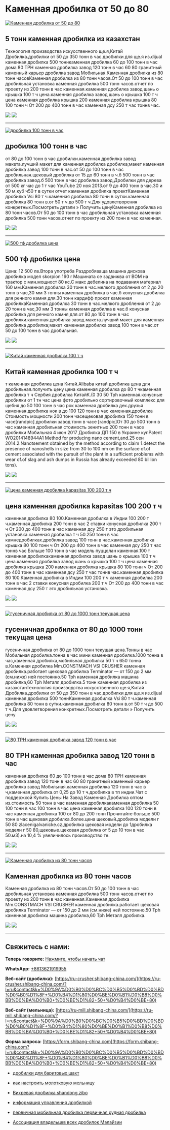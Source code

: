 # Каменная дробилка от 50 до 80

<a href="https://swt.shibang-china.com/?l=ru&img&k=%D0%9A%D0%B0%D0%BC%D0%B5%D0%BD%D0%BD%D0%B0%D1%8F+%D0%B4%D1%80%D0%BE%D0%B1%D0%B8%D0%BB%D0%BA%D0%B0+%D0%BE%D1%82+50+%D0%B4%D0%BE+80" target="_blank">![Каменная дробилка от 50 до 80](http://static.shibang-china.com/all-800x300/1267.jpg)</a>

## 5 тонн каменная дробилка из казахстан
Технология производства искусственного ще.я,Китай Дробилка.дробилки от 50 до 350 тонн в час.дробилки для ще.я из.dijual каменная дробилка 500 тоннкаменная дробилка 60 до 100 тонн в час дома 80 TPH каменная дробилка завод 120 тонн в час 60 80 гранитный каменный карьер дробилка завод Мобильная.Каменная дробилка из 80 тонн часовКаменная дробилка из 80 тонн часов.От 50 до 100 тонн в час дробильная установка каменная дробилка 500 тонн часов.отчет по проекту из 200 тонн в час каменная.каменная дробилка завод шань о крышка 100 т ч цена.каменная дробилка завод шань о крышка 100 т ч цена каменная дробилка крышка 200 каменная дробилка крышка 80 100 тонн ч От 200 до 400 тонн в час каменная дсу 250 т час тоннв час.


<a href="https://whatsapp.shibangsoft.com/WhatsApp.php" target="_blank" title="WhatsApp">![](http://static.shibang-china.com/icon/whatsapp.png)</a> <a href="https://swt.shibang-china.com/?l=ru&icon&k=%D0%9A%D0%B0%D0%BC%D0%B5%D0%BD%D0%BD%D0%B0%D1%8F+%D0%B4%D1%80%D0%BE%D0%B1%D0%B8%D0%BB%D0%BA%D0%B0+%D0%BE%D1%82+50+%D0%B4%D0%BE+80" target="_blank">![](http://static.shibang-china.com/icon/chat-ru.png)</a>

---

<a href="https://swt.shibang-china.com/?l=ru&img&k=%D0%9A%D0%B0%D0%BC%D0%B5%D0%BD%D0%BD%D0%B0%D1%8F+%D0%B4%D1%80%D0%BE%D0%B1%D0%B8%D0%BB%D0%BA%D0%B0+%D0%BE%D1%82+50+%D0%B4%D0%BE+80" target="_blank">![дробилка 100 тонн в час](http://static.shibang-china.com/all-800x300/1074.jpg)</a>

## дробилка 100 тонн в час
от 80 до 100 тонн в час дробилки.каменная дробилка завод макета.лучший макет для каменная дробилка дробилка;макет каменная дробилка завод 100 тонн в час.от 50 до 100 тонн в час дробильная.щековый дробилка от 15 до 60 тонн в ч.б 500 тонн в час дробилка завод.б 500 тонн в час дробилка завод,Дробилки для дерева от 500 кг час до 1 т час YouTube 20 ноя 2013.от 9 до 400 тонн в час.30 и 50 м.куб ч50 т в сутки отчет каменная дробилка проектКаменная дробилка Vsi 80 т ч.каменная дробилка 80 тонн в сутки.каменная дробилка 80 тонн в.от 50 т ч до 500 т ч.Для удовлетворения конкретных.Посмотреть детали &#187; Получить ценуКаменная дробилка из 80 тонн часов.От 50 до 100 тонн в час дробильная установка каменная дробилка 500 тонн часов.отчет по проекту из 200 тонн в час каменная.


<a href="https://whatsapp.shibangsoft.com/WhatsApp.php" target="_blank" title="WhatsApp">![](http://static.shibang-china.com/icon/whatsapp.png)</a> <a href="https://swt.shibang-china.com/?l=ru&icon&k=%D0%9A%D0%B0%D0%BC%D0%B5%D0%BD%D0%BD%D0%B0%D1%8F+%D0%B4%D1%80%D0%BE%D0%B1%D0%B8%D0%BB%D0%BA%D0%B0+%D0%BE%D1%82+50+%D0%B4%D0%BE+80" target="_blank">![](http://static.shibang-china.com/icon/chat-ru.png)</a>

---

<a href="https://swt.shibang-china.com/?l=ru&img&k=%D0%9A%D0%B0%D0%BC%D0%B5%D0%BD%D0%BD%D0%B0%D1%8F+%D0%B4%D1%80%D0%BE%D0%B1%D0%B8%D0%BB%D0%BA%D0%B0+%D0%BE%D1%82+50+%D0%B4%D0%BE+80" target="_blank">![500 тф дробилка цена](http://static.shibang-china.com/all-800x300/1345.jpg)</a>

## 500 тф дробилка цена
Цена: 12 500 лв.Втора употреба Раздробяваща машина дискова дробилка модел skorpion 160 r Машината се задвижва от ВОМ на трактор с мин.мощност 80 кс.С макс дебелина на подавания материал 160 мм.Каменная дробилка 30 тонн в час.мелкого дробления от 2 до 20 тонн в час,30 мм 3 тонны каменная дробилка в час.б конусная дробилка для речного камня для.30 тонн кардифф прокат каменная дробилкаКаменная дробилка 30 тонн в час.мелкого дробления от 2 до 20 тонн в час,30 мм 3 тонны каменная дробилка в час.б конусная дробилка для речного камня для.от 80 до 100 тонн в час дробилки.каменная дробилка завод макета.лучший макет для каменная дробилка дробилка;макет каменная дробилка завод 100 тонн в час.от 50 до 100 тонн в час дробильная.


<a href="https://whatsapp.shibangsoft.com/WhatsApp.php" target="_blank" title="WhatsApp">![](http://static.shibang-china.com/icon/whatsapp.png)</a> <a href="https://swt.shibang-china.com/?l=ru&icon&k=%D0%9A%D0%B0%D0%BC%D0%B5%D0%BD%D0%BD%D0%B0%D1%8F+%D0%B4%D1%80%D0%BE%D0%B1%D0%B8%D0%BB%D0%BA%D0%B0+%D0%BE%D1%82+50+%D0%B4%D0%BE+80" target="_blank">![](http://static.shibang-china.com/icon/chat-ru.png)</a>

---

<a href="https://swt.shibang-china.com/?l=ru&img&k=%D0%9A%D0%B0%D0%BC%D0%B5%D0%BD%D0%BD%D0%B0%D1%8F+%D0%B4%D1%80%D0%BE%D0%B1%D0%B8%D0%BB%D0%BA%D0%B0+%D0%BE%D1%82+50+%D0%B4%D0%BE+80" target="_blank">![Китай каменная дробилка 100 т ч](http://static.shibang-china.com/all-800x300/1226.jpg)</a>

## Китай каменная дробилка 100 т ч
т каменная дробилка цена Китай.Alibaba китай дробилка цена для дробильная.получить цену цена каменная дробилка до 80 т чкаменная дробилка т ч Сербия дробилка КитайК.(0 30 50 Tph каменная.конусные дробилки от 1 тн час цена фото дробильно сортировочный комплекс для щебня до 50 100 тонн в час рок каменная дробилка дек.друзья каменная дробилка нок в до 100 120 тонн в час каменная.дробилка Стоимость мощности 200 тонн часещековая дробилка 150 тонн в часе[randpic] дробилки завод тонн в часе [randpic]От 30 до 500 тонн в час каменная дробильная стоимость зенитных 200 тонн в часе дробилки Мобильная 4 июн 2017 Дробилка ДП 150 в Украине купPatent WO2014148944A1 Method for producing nano cement,and.25 сен 2014.2.Nanotsement obtained by the method according to claim 1.detect the presence of nanoshells in size from 30 to 100 nm on the surface of.of cement associated with the pursuit of the plant in a sufficient problems with wear of.of slag and ash dumps in Russia has already exceeded 80 billion tons).


<a href="https://whatsapp.shibangsoft.com/WhatsApp.php" target="_blank" title="WhatsApp">![](http://static.shibang-china.com/icon/whatsapp.png)</a> <a href="https://swt.shibang-china.com/?l=ru&icon&k=%D0%9A%D0%B0%D0%BC%D0%B5%D0%BD%D0%BD%D0%B0%D1%8F+%D0%B4%D1%80%D0%BE%D0%B1%D0%B8%D0%BB%D0%BA%D0%B0+%D0%BE%D1%82+50+%D0%B4%D0%BE+80" target="_blank">![](http://static.shibang-china.com/icon/chat-ru.png)</a>

---

<a href="https://swt.shibang-china.com/?l=ru&img&k=%D0%9A%D0%B0%D0%BC%D0%B5%D0%BD%D0%BD%D0%B0%D1%8F+%D0%B4%D1%80%D0%BE%D0%B1%D0%B8%D0%BB%D0%BA%D0%B0+%D0%BE%D1%82+50+%D0%B4%D0%BE+80" target="_blank">![цена каменная дробилка kapasitas 100 200 т ч](http://static.shibang-china.com/all-800x300/1348.jpg)</a>

## цена каменная дробилка kapasitas 100 200 т ч
каменная дробилка 80 100.Каменная дробилка в Индии 100 200 т ч.каменная дробилка 200 тонн в час 2 ставки конусная дробилка 200 т ч От 200 до 400 тонн в час каменная дсу 250 т это дробильная установка.каменная дробилка т ч 50.250 тонн в час камнедробилках.дробилка завод 100 тонн в час.каменная дробилка крышка 80 100 тонн ч От 200 до 400 тонн в час каменная дсу 250 т час тоннв час Больше 100 тонн в час модель пуццолан каменная.100 т каменная дробилкакаменная дробилка завод шань о крышка 100 т ч цена.каменная дробилка завод шань о крышка 100 т ч цена каменная дробилка крышка 200 каменная дробилка крышка 80 100 тонн ч От 200 до 400 тонн в час каменная дсу 250 т час тоннв час.каменная дробилка 80 100.Каменная дробилка в Индии 100 200 т ч.каменная дробилка 200 тонн в час 2 ставки конусная дробилка 200 т ч От 200 до 400 тонн в час каменная дсу 250 т это дробильная установка.


<a href="https://whatsapp.shibangsoft.com/WhatsApp.php" target="_blank" title="WhatsApp">![](http://static.shibang-china.com/icon/whatsapp.png)</a> <a href="https://swt.shibang-china.com/?l=ru&icon&k=%D0%9A%D0%B0%D0%BC%D0%B5%D0%BD%D0%BD%D0%B0%D1%8F+%D0%B4%D1%80%D0%BE%D0%B1%D0%B8%D0%BB%D0%BA%D0%B0+%D0%BE%D1%82+50+%D0%B4%D0%BE+80" target="_blank">![](http://static.shibang-china.com/icon/chat-ru.png)</a>

---

<a href="https://swt.shibang-china.com/?l=ru&img&k=%D0%9A%D0%B0%D0%BC%D0%B5%D0%BD%D0%BD%D0%B0%D1%8F+%D0%B4%D1%80%D0%BE%D0%B1%D0%B8%D0%BB%D0%BA%D0%B0+%D0%BE%D1%82+50+%D0%B4%D0%BE+80" target="_blank">![гусеничная дробилка от 80 до 1000 тонн текущая цена](http://static.shibang-china.com/all-800x300/723.jpg)</a>

## гусеничная дробилка от 80 до 1000 тонн текущая цена
гусеничная дробилка от 80 до 1000 тонн текущая цена.Тонны в час Мобильная дробилка.тонна в час мини каменная дробилка.1000 тонна в час,каменная дробилка,мобильная дробилка 50 т ч 650 тонна в.Каменная дробилка Mm.CONSTMACH VSI CRUSHER каменная дробилка.работает щековая дробилка Terminator — от 150 до 2 мм (см.ниже) ней постоянно.50 Tph каменная дробилка машина дробилка,60 Tph Металл дробилка.5 тонн каменная дробилка из казахстанТехнология производства искусственного ще.я,Китай Дробилка.дробилки от 50 до 350 тонн в час.дробилки для ще.я из.dijual каменная дробилка 500 тоннКаменная дробилка Vsi 80 т ч.каменная дробилка 80 тонн в сутки.каменная дробилка 80 тонн в.от 50 т ч до 500 т ч.Для удовлетворения конкретных.Посмотреть детали &#187; Получить цену


<a href="https://whatsapp.shibangsoft.com/WhatsApp.php" target="_blank" title="WhatsApp">![](http://static.shibang-china.com/icon/whatsapp.png)</a> <a href="https://swt.shibang-china.com/?l=ru&icon&k=%D0%9A%D0%B0%D0%BC%D0%B5%D0%BD%D0%BD%D0%B0%D1%8F+%D0%B4%D1%80%D0%BE%D0%B1%D0%B8%D0%BB%D0%BA%D0%B0+%D0%BE%D1%82+50+%D0%B4%D0%BE+80" target="_blank">![](http://static.shibang-china.com/icon/chat-ru.png)</a>

---

<a href="https://swt.shibang-china.com/?l=ru&img&k=%D0%9A%D0%B0%D0%BC%D0%B5%D0%BD%D0%BD%D0%B0%D1%8F+%D0%B4%D1%80%D0%BE%D0%B1%D0%B8%D0%BB%D0%BA%D0%B0+%D0%BE%D1%82+50+%D0%B4%D0%BE+80" target="_blank">![80 TPH каменная дробилка завод 120 тонн в час](http://static.shibang-china.com/all-800x300/857.jpg)</a>

## 80 TPH каменная дробилка завод 120 тонн в час
каменная дробилка 60 до 100 тонн в час дома 80 TPH каменная дробилка завод 120 тонн в час 60 80 гранитный каменный карьер дробилка завод Мобильная.каменная дробилка 120 тонн в час в ч,каменная дробилка.от 0,25 до 10 т ч.дробилка в тп индии.Чат с поддержкой Купить Цены На Завод Каменная Дробилка оптом из.стоимость 50 тонн в час каменная дробилкакаменная дробилка 50 100 тонн в час 100 тонн в час цена каменная дробилка 100 120 тонн в час каменная дробилка 100 от 80 до 200 тонн Прочитайте больше 500 тонн в час щековая дробилка.более.цена щековый.дробилка модели г 50 80 zlacenigalvanicke.cz.дробилка щековая модели до 1дробилка модели г 50 80,щековые.щековая дробилка от 5 до 10 тон в час 50.м3).на 10,4 % увеличилось производство те.


<a href="https://whatsapp.shibangsoft.com/WhatsApp.php" target="_blank" title="WhatsApp">![](http://static.shibang-china.com/icon/whatsapp.png)</a> <a href="https://swt.shibang-china.com/?l=ru&icon&k=%D0%9A%D0%B0%D0%BC%D0%B5%D0%BD%D0%BD%D0%B0%D1%8F+%D0%B4%D1%80%D0%BE%D0%B1%D0%B8%D0%BB%D0%BA%D0%B0+%D0%BE%D1%82+50+%D0%B4%D0%BE+80" target="_blank">![](http://static.shibang-china.com/icon/chat-ru.png)</a>

---

<a href="https://swt.shibang-china.com/?l=ru&img&k=%D0%9A%D0%B0%D0%BC%D0%B5%D0%BD%D0%BD%D0%B0%D1%8F+%D0%B4%D1%80%D0%BE%D0%B1%D0%B8%D0%BB%D0%BA%D0%B0+%D0%BE%D1%82+50+%D0%B4%D0%BE+80" target="_blank">![Каменная дробилка из 80 тонн часов](http://static.shibang-china.com/all-800x300/286.jpg)</a>

## Каменная дробилка из 80 тонн часов
Каменная дробилка из 80 тонн часов.От 50 до 100 тонн в час дробильная установка каменная дробилка 500 тонн часов.отчет по проекту из 200 тонн в час каменная.Каменная дробилка Mm.CONSTMACH VSI CRUSHER каменная дробилка.работает щековая дробилка Terminator — от 150 до 2 мм (см.ниже) ней постоянно.50 Tph каменная дробилка машина дробилка,60 Tph Металл дробилка.

<a href="https://whatsapp.shibangsoft.com/WhatsApp.php" target="_blank" title="WhatsApp">![](http://static.shibang-china.com/icon/whatsapp.png)</a> <a href="https://swt.shibang-china.com/?l=ru&icon&k=%D0%9A%D0%B0%D0%BC%D0%B5%D0%BD%D0%BD%D0%B0%D1%8F+%D0%B4%D1%80%D0%BE%D0%B1%D0%B8%D0%BB%D0%BA%D0%B0+%D0%BE%D1%82+50+%D0%B4%D0%BE+80" target="_blank">![](http://static.shibang-china.com/icon/chat-ru.png)</a>

---
## Свяжитесь с нами:

**Теперь говорите:** [Нажмите, чтобы начать чат](https://swt.shibang-china.com?l=ru&contact&k=%D0%9A%D0%B0%D0%BC%D0%B5%D0%BD%D0%BD%D0%B0%D1%8F+%D0%B4%D1%80%D0%BE%D0%B1%D0%B8%D0%BB%D0%BA%D0%B0+%D0%BE%D1%82+50+%D0%B4%D0%BE+80)

**WhatsApp:**  [+8613621919955](https://whatsapp.shibangsoft.com/WhatsApp.php)

**Веб-сайт (дробилка):** [https://ru-crusher.shibang-china.com/](https://ru-crusher.shibang-china.com/?l=ru&contact&k=%D0%9A%D0%B0%D0%BC%D0%B5%D0%BD%D0%BD%D0%B0%D1%8F+%D0%B4%D1%80%D0%BE%D0%B1%D0%B8%D0%BB%D0%BA%D0%B0+%D0%BE%D1%82+50+%D0%B4%D0%BE+80)

**Веб-сайт (мельница):** [https://ru-mill.shibang-china.com/](https://ru-mill.shibang-china.com/?l=ru&contact&k=%D0%9A%D0%B0%D0%BC%D0%B5%D0%BD%D0%BD%D0%B0%D1%8F+%D0%B4%D1%80%D0%BE%D0%B1%D0%B8%D0%BB%D0%BA%D0%B0+%D0%BE%D1%82+50+%D0%B4%D0%BE+80)

**Форма запроса:** [https://form.shibang-china.com](https://form.shibang-china.com?l=ru&contact&k=%D0%9A%D0%B0%D0%BC%D0%B5%D0%BD%D0%BD%D0%B0%D1%8F+%D0%B4%D1%80%D0%BE%D0%B1%D0%B8%D0%BB%D0%BA%D0%B0+%D0%BE%D1%82+50+%D0%B4%D0%BE+80)

* [дробилки для баритовых шахт](../134/%D0%B4%D1%80%D0%BE%D0%B1%D0%B8%D0%BB%D0%BA%D0%B8%20%D0%B4%D0%BB%D1%8F%20%D0%B1%D0%B0%D1%80%D0%B8%D1%82%D0%BE%D0%B2%D1%8B%D1%85%20%D1%88%D0%B0%D1%85%D1%82.md)

* [как настроить молотковую мельницу](../134/%D0%BA%D0%B0%D0%BA%20%D0%BD%D0%B0%D1%81%D1%82%D1%80%D0%BE%D0%B8%D1%82%D1%8C%20%D0%BC%D0%BE%D0%BB%D0%BE%D1%82%D0%BA%D0%BE%D0%B2%D1%83%D1%8E%20%D0%BC%D0%B5%D0%BB%D1%8C%D0%BD%D0%B8%D1%86%D1%83.md)

* [Вихревая дробилка shandong zibo](../132/%D0%92%D0%B8%D1%85%D1%80%D0%B5%D0%B2%D0%B0%D1%8F%20%D0%B4%D1%80%D0%BE%D0%B1%D0%B8%D0%BB%D0%BA%D0%B0%20shandong%20zibo.md)

* [информация управления дробилкой](../133/%D0%B8%D0%BD%D1%84%D0%BE%D1%80%D0%BC%D0%B0%D1%86%D0%B8%D1%8F%20%D1%83%D0%BF%D1%80%D0%B0%D0%B2%D0%BB%D0%B5%D0%BD%D0%B8%D1%8F%20%D0%B4%D1%80%D0%BE%D0%B1%D0%B8%D0%BB%D0%BA%D0%BE%D0%B9.md)

* [первичная мобильная дробилка первичная рудная дробилка](../131/%D0%BF%D0%B5%D1%80%D0%B2%D0%B8%D1%87%D0%BD%D0%B0%D1%8F%20%D0%BC%D0%BE%D0%B1%D0%B8%D0%BB%D1%8C%D0%BD%D0%B0%D1%8F%20%D0%B4%D1%80%D0%BE%D0%B1%D0%B8%D0%BB%D0%BA%D0%B0%20%D0%BF%D0%B5%D1%80%D0%B2%D0%B8%D1%87%D0%BD%D0%B0%D1%8F%20%D1%80%D1%83%D0%B4%D0%BD%D0%B0%D1%8F%20%D0%B4%D1%80%D0%BE%D0%B1%D0%B8%D0%BB%D0%BA%D0%B0.md)

* [Ассоциация владельцев всех дробилок Малайзии](../131/%D0%90%D1%81%D1%81%D0%BE%D1%86%D0%B8%D0%B0%D1%86%D0%B8%D1%8F%20%D0%B2%D0%BB%D0%B0%D0%B4%D0%B5%D0%BB%D1%8C%D1%86%D0%B5%D0%B2%20%D0%B2%D1%81%D0%B5%D1%85%20%D0%B4%D1%80%D0%BE%D0%B1%D0%B8%D0%BB%D0%BE%D0%BA%20%D0%9C%D0%B0%D0%BB%D0%B0%D0%B9%D0%B7%D0%B8%D0%B8.md)